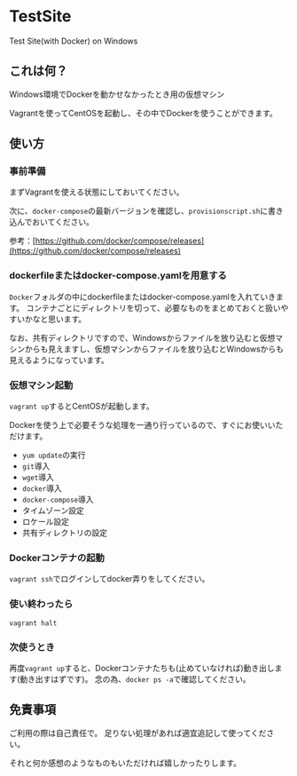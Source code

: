 # TestSite
Test Site(with Docker) on Windows

## これは何？
Windows環境でDockerを動かせなかったとき用の仮想マシン

Vagrantを使ってCentOSを起動し、その中でDockerを使うことができます。

## 使い方
### 事前準備
まずVagrantを使える状態にしておいてください。

次に、`docker-compose`の最新バージョンを確認し、`provisionscript.sh`に書き込んでおいてください。

参考：[https://github.com/docker/compose/releases](https://github.com/docker/compose/releases)

### dockerfileまたはdocker-compose.yamlを用意する
`Docker`フォルダの中にdockerfileまたはdocker-compose.yamlを入れていきます。
コンテナごとにディレクトリを切って、必要なものをまとめておくと扱いやすいかなと思います。

なお、共有ディレクトリですので、Windowsからファイルを放り込むと仮想マシンからも見えますし、仮想マシンからファイルを放り込むとWindowsからも見えるようになっています。

### 仮想マシン起動
`vagrant up`するとCentOSが起動します。

Dockerを使う上で必要そうな処理を一通り行っているので、すぐにお使いいただけます。

- `yum update`の実行
- `git`導入
- `wget`導入
- `docker`導入
- `docker-compose`導入
- タイムゾーン設定
- ロケール設定
- 共有ディレクトリの設定

### Dockerコンテナの起動
`vagrant ssh`でログインしてdocker弄りをしてください。

### 使い終わったら
`vagrant halt`

### 次使うとき
再度`vagrant up`すると、Dockerコンテナたちも(止めていなければ)動き出します(動き出すはずです)。
念の為、`docker ps -a`で確認してください。

## 免責事項
ご利用の際は自己責任で。
足りない処理があれば適宜追記して使ってください。

それと何か感想のようなものもいただければ嬉しかったりします。
